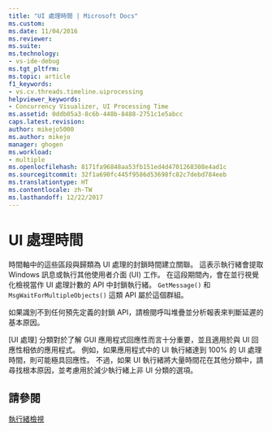```yaml
---
title: "UI 處理時間 | Microsoft Docs"
ms.custom: 
ms.date: 11/04/2016
ms.reviewer: 
ms.suite: 
ms.technology:
- vs-ide-debug
ms.tgt_pltfrm: 
ms.topic: article
f1_keywords:
- vs.cv.threads.timeline.uiprocessing
helpviewer_keywords:
- Concurrency Visualizer, UI Processing Time
ms.assetid: 0ddb05a3-8c6b-448b-8488-2751c1e5abcc
caps.latest.revision: 
author: mikejo5000
ms.author: mikejo
manager: ghogen
ms.workload:
- multiple
ms.openlocfilehash: 8171fa96848aa53fb151ed4d4701268308e4ad1c
ms.sourcegitcommit: 32f1a690fc445f9586d53698fc82c7debd784eeb
ms.translationtype: HT
ms.contentlocale: zh-TW
ms.lasthandoff: 12/22/2017
---
```

# <a name="ui-processing-time"></a>UI 處理時間
時間軸中的這些區段與歸類為 UI 處理的封鎖時間建立關聯。 這表示執行緒會提取 Windows 訊息或執行其他使用者介面 (UI) 工作。 在這段期間內，會在並行視覺化檢視當作 UI 處理計數的 API 中封鎖執行緒。 `GetMessage()` 和 `MsgWaitForMultipleObjects()` 這類 API 屬於這個群組。  
  
 如果識別不到任何預先定義的封鎖 API，請檢閱呼叫堆疊並分析報表來判斷延遲的基本原因。  
  
 [UI 處理] 分類對於了解 GUI 應用程式回應性而言十分重要，並且適用於與 UI 回應性相依的應用程式。 例如，如果應用程式中的 UI 執行緒達到 100% 的 UI 處理時間，則可能極具回應性。 不過，如果 UI 執行緒將大量時間花在其他分類中，請尋找根本原因，並考慮用於減少執行緒上非 UI 分類的選項。  
  
## <a name="see-also"></a>請參閱  
 [執行緒檢視](../profiling/threads-view-parallel-performance.md)